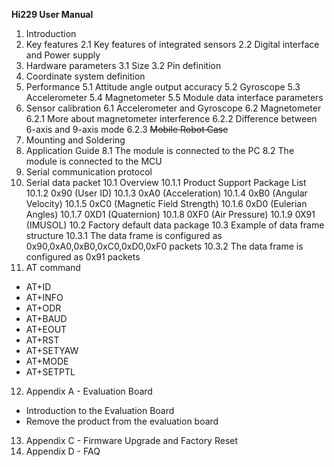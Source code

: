 **Hi229 User Manual**

1. Introduction
2. Key features
   2.1 Key features of integrated sensors
   2.2 Digital interface and Power supply
3. Hardware parameters
  3.1 Size
  3.2 Pin definition
4. Coordinate system definition
5. Performance
  5.1 Attitude angle output accuracy
  5.2 Gyroscope
  5.3 Accelerometer
  5.4 Magnetometer
  5.5 Module data interface parameters
6. Sensor calibration
  6.1 Accelerometer and Gyroscope
  6.2 Magnetometer
    6.2.1 More about magnetometer interference
    6.2.2 Difference between 6-axis and 9-axis mode
    6.2.3 ~~Mobile Robot Case~~
7. Mounting and Soldering
8. Application Guide
  8.1 The module is connected to the PC
  8.2 The module is connected to the MCU
9. Serial communication protocol
10. Serial data packet
  10.1 Overview
    10.1.1 Product Support Package List
    10.1.2 0x90 (User ID)
    10.1.3 0xA0 (Acceleration)
    10.1.4 0xB0 (Angular Velocity)
    10.1.5 0xC0 (Magnetic Field Strength)
    10.1.6 0xD0 (Eulerian Angles)
    10.1.7 0XD1 (Quaternion)
    10.1.8 0XF0 (Air Pressure)
    10.1.9 0X91 (IMUSOL)
  10.2 Factory default data package
  10.3 Example of data frame structure
    10.3.1 The data frame is configured as 0x90,0xA0,0xB0,0xC0,0xD0,0xF0 packets
    10.3.2 The data frame is configured as 0x91 packets
11. AT command
  - AT+ID
  - AT+INFO
  - AT+ODR
  - AT+BAUD
  - AT+EOUT
  - AT+RST
  - AT+SETYAW
  - AT+MODE
  - AT+SETPTL
12. Appendix A - Evaluation Board
  - Introduction to the Evaluation Board
  - Remove the product from the evaluation board
13. Appendix C - Firmware Upgrade and Factory Reset
14. Appendix D - FAQ
